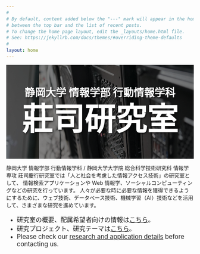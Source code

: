 ```yaml
---
#
# By default, content added below the "---" mark will appear in the home page
# between the top bar and the list of recent posts.
# To change the home page layout, edit the _layouts/home.html file.
# See: https://jekyllrb.com/docs/themes/#overriding-theme-defaults
#
layout: home
---
```


<style>
div.title {
  font-size: clamp(2rem, 15vw, 600%); /* 最小2rem、最大600% */
  font-weight: bolder;
  text-align: center; /* 中央揃え */
  line-height: 1.2; /* 行間を調整 */
}

div.subtitle {
  font-size: clamp(1rem, 5vw, 200%); /* 最小1rem、最大200% */
  font-weight: bold;
  text-align: center; /* 中央揃え */
  line-height: 1.5; /* 行間を調整 */
}

span.caution{
color:red;
font-weight:bold;
}

div.navigation{
    font-size:120%;
}

.carousel {
  position: relative; /* 子要素を絶対配置するために必要 */
  width: 100%;
  height: 20%;
  display: flex;
  overflow: hidden;
  margin: 0 auto;
  z-index: 0;
}

/* テキストオーバーレイ */
.text-overlay {
  position: absolute; /* ラッパー内で固定配置 */
  top: 0;
  left: 0;
  width: 100%;
  height: 100%;
  display: flex;
  flex-direction: column; /* テキストを縦方向に並べる */
  justify-content: center; /* 垂直方向の中央揃え */
  align-items: center; /* 水平方向の中央揃え */
  z-index: 2; /* カルーセルの上に配置 */
  pointer-events: none; /* ユーザー操作を無効化 */
  white-space: nowrap; /* 改行と複数スペースを許可 */
  text-align: center; /* 中央揃え（オプション） */
  color: white; /* 文字色 */
  text-shadow: 2px 2px 4px rgba(0, 0, 0, 0.7); /* ドロップシャドウ */
}


/* カルーセル内の画像 */
.carousel img {
  margin: 0;
  padding: 0;
  display: block; /* imgタグの改行のすき間を消すため */
}
/* スクロールアニメーションのキーフレーム */
@keyframes scroll {
  /* 初期位置は1個目の画像が左端 */
  0% { margin-left: 0; }      
  /* 1個分左の位置に進めて2個目の画像を左端にする */
  15% { margin-left: -100%; }
  /* 少しの間上と同じ位置 */  
  20% { margin-left: -100%; }
  /* 2個分左の位置に進めて3個目の画像を左端にする */
  35% { margin-left: -200%; }
  /* 少しの間上と同じ位置 */  
  40% { margin-left: -200%; }
  /* 以降は上と同様に繰り返し */
  55% { margin-left: -300%; }
  60% { margin-left: -300%; }
  75% { margin-left: -400%; }
  80% { margin-left: -400%; }
  95% { margin-left: -500%; }
  100% { margin-left: -500%; }
}
/* カルーセルの子要素にスクロールアニメーションを設定 */
.carousel > :first-child {
  animation-name: scroll;    /* キーフレーム名 */
  animation-duration: 25s;  /* 再生時間全体は20秒 */
  animation-delay: 0s;      /* 読込直後から遅延無しで開始 */
  animation-iteration-count: infinite;  /* 無限に繰り返す */
}

.carousel img {
  margin: 0;
  padding: 0;
  display: block; /* imgタグの改行のすき間を消すため */
  filter: brightness(50%); /* 明るさを50%に調整 */
}


/*↓ 莊司追加分******************************************************/
/* グリッド全体 */
.card-grid {
  display: grid;
  grid-template-columns: repeat(auto-fit, minmax(200px, 1fr)); 
  gap: 20px;
  max-width: 1000px;
  margin: 0 auto;
  padding: 20px;
}

/* カード */
.card {
  background: #fff;
  border-radius: 12px;
  box-shadow: 0 4px 10px rgba(0,0,0,0.1);
  overflow: hidden;
  text-align: center;
  transition: transform 0.2s ease;
}
.card:hover {
  transform: translateY(-5px);
}

/* 画像 */
.card img {
  width: 100%;
  height: 150px;
  object-fit: cover; /* 画像を枠にフィット */
}

/* タイトル */
.card h3 {
  font-size: 1rem;
  margin: 10px 0;
  padding: 0 10px;
  color: #333;
  white-space: nowrap;
  overflow: hidden;
  text-overflow: ellipsis;
}

/* ===== News cards ===== */
.lab-news-list {
  list-style: none;
  margin: 0;
  padding: 0;
  display: grid;
  gap: 16px;
}

/* カード全体をリンク化 */
.lab-news-card {
  display: grid;
  grid-template-columns: 1fr 140px; /* 本文 / サムネ */
  gap: 12px;
  align-items: center;
  background: #fff;
  border: 1px solid #e9ecef;
  border-radius: 12px;
  padding: 16px;
  text-decoration: none;
  color: inherit;
  box-shadow: 0 2px 8px rgba(0,0,0,0.04);
  transition: transform 0.15s ease, box-shadow 0.15s ease, border-color 0.15s ease;
}
.lab-news-card:hover {
  transform: translateY(-2px);
  border-color: #dee2e6;
  box-shadow: 0 6px 16px rgba(0,0,0,0.08);
}

/* サムネ無しなら1カラム */
.lab-news-card--no-thumb {
  grid-template-columns: 1fr;
}

/* 本文領域 */
.lab-news-card__date {
  display: inline-block;
  font-size: 0.85rem;
  color: #6c757d;
  margin-bottom: 6px;
}
.lab-news-card__title {
  margin: 0 0 6px;
  font-size: 1.05rem;
  line-height: 1.35;
  display: -webkit-box;              /* タイトル複数行省略（2行） */
  -webkit-line-clamp: 2;
  -webkit-box-orient: vertical;
  overflow: hidden;
}
.lab-news-card__excerpt {
  margin: 0;
  color: #495057;
  font-size: 0.95rem;
  line-height: 1.45;
}

/* サムネ（あれば右側に小さく） */
.lab-news-card__thumb {
  width: 100%;
}
.lab-news-card__thumb img {
  width: 100%;
  height: 100%;
  aspect-ratio: 16 / 9;   /* 横長 */
  object-fit: cover;
  border-radius: 8px;
  display: block;
}

/* レスポンシブ */
@media (max-width: 720px) {
  .lab-news-card {
    grid-template-columns: 1fr 120px;
    padding: 14px;
  }
}
@media (max-width: 560px) {
  .lab-news-card {
    grid-template-columns: 1fr; /* 縦積み */
  }
  .lab-news-card__thumb {
    order: -1;          /* 画像を上に */
    margin-bottom: 8px;
  }
}

.lab-news-more {
  text-align: right;
  margin-top: 8px;
}

.lab-news-more a {
  color: #0077cc;         /* サイトのテーマカラーに合わせて調整 */
  font-weight: 500;
  text-decoration: none;
  transition: color 0.2s ease;
}

.lab-news-more a:hover {
  color: #005999;
  text-decoration: underline;
}

/*↑ 莊司追加分******************************************************/


</style>

<div class="carousel">
  <img src="./assets/img/index/top1.webp">
  <img src="./assets/img/index/top2.webp">
  <img src="./assets/img/index/top4.webp">
  <img src="./assets/img/index/top5.webp">  
  <img src="./assets/img/index/top3.webp">
  <!-- リセット時にかくつかないようにするために最初の要素を追加 -->
  <img src="./assets/img/index/top1.webp">
  <!-- 枚数、5枚用にしてあるので、新しい画像を入れたら1枚コメントアウトする-->
  <div class="text-overlay">
    <div class="subtitle">静岡大学 情報学部 行動情報学科</div>
    <div class="title">莊司研究室</div>
  </div>
</div>

静岡大学 情報学部 行動情報学科 / 静岡大学大学院 総合科学技術研究科 情報学専攻 莊司慶行研究室では「人と社会を考慮した情報アクセス技術」の研究室として、
情報検索アプリケーションや Web 情報学、ソーシャルコンピューティングなどの研究を行っています。
人々が必要な時に必要な情報を獲得できるようにするために、ウェブ技術、データベース技術、機械学習（AI）技術などを活用して、さまざまな研究を進めています。

<div class="navigation">
<ul>
<li>研究室の概要、配属希望者向けの情報は<a href="./about">こちら</a>。</li>
<li>研究プロジェクト、研究テーマは<a href="./research">こちら</a>。</li>
<li>Please check our <a href="./about">research and application details</a> before contacting us.</li>
</ul>
</div>

<!-- ![写真](/assets/img/index/index.jpg "研究室") -->

